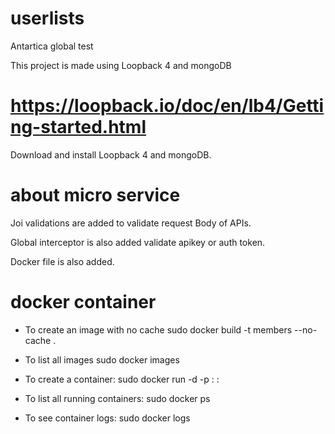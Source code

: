 # userlists

Antartica global test

This project is made using Loopback 4 and mongoDB

# https://loopback.io/doc/en/lb4/Getting-started.html

Download and install Loopback 4 and mongoDB.

# about micro service

Joi validations are added to validate request Body of APIs.

Global interceptor is also added validate apikey or auth token.

Docker file is also added.

# docker container

- To create an image with no cache
  sudo docker build -t members --no-cache .

- To list all images
  sudo docker images

- To create a container:
  sudo docker run -d -p <custom port>:<exposed port> <imagename>:<tag>​

- To list all running containers:
  sudo docker ps

- To see container logs:
  sudo docker logs <container-id>
